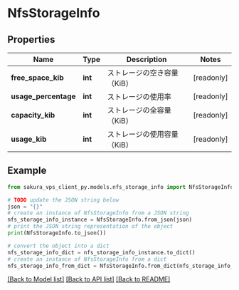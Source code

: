 # NfsStorageInfo


## Properties

Name | Type | Description | Notes
------------ | ------------- | ------------- | -------------
**free_space_kib** | **int** | ストレージの空き容量（KiB） | [readonly] 
**usage_percentage** | **int** | ストレージの使用率 | [readonly] 
**capacity_kib** | **int** | ストレージの全容量（KiB） | [readonly] 
**usage_kib** | **int** | ストレージの使用容量（KiB） | [readonly] 

## Example

```python
from sakura_vps_client_py.models.nfs_storage_info import NfsStorageInfo

# TODO update the JSON string below
json = "{}"
# create an instance of NfsStorageInfo from a JSON string
nfs_storage_info_instance = NfsStorageInfo.from_json(json)
# print the JSON string representation of the object
print(NfsStorageInfo.to_json())

# convert the object into a dict
nfs_storage_info_dict = nfs_storage_info_instance.to_dict()
# create an instance of NfsStorageInfo from a dict
nfs_storage_info_from_dict = NfsStorageInfo.from_dict(nfs_storage_info_dict)
```
[[Back to Model list]](../README.md#documentation-for-models) [[Back to API list]](../README.md#documentation-for-api-endpoints) [[Back to README]](../README.md)


